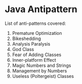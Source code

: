 # Java Antipattern

List of anti-patterns covered:

1)  Premature Optimization
2)  Bikeshedding
3)  Analysis Paralysis
4)  God Class
5)  Fear of Adding Classes
6)  Inner-platform Effect
7)  Magic Numbers and Strings
8)  Management by Numbers
9)  Useless (Poltergeist) Classes
